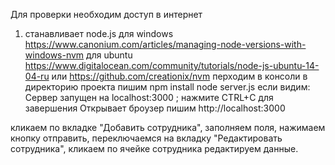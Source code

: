 Для проверки необходим доступ в интернет
1. станавливает node.js
для windows https://www.canonium.com/articles/managing-node-versions-with-windows-nvm
для ubuntu https://www.digitalocean.com/community/tutorials/node-js-ubuntu-14-04-ru
или https://github.com/creationix/nvm
перходим в консоли в директорию проекта пишим
npm install
node server.js
если видим:
Сервер запущен на localhost:3000 ; нажмите CTRL+C для завершения
Открывает броузер пишим http://localhost:3000

кликаем по вкладке "Добавить сотрудника",
заполняем поля, нажимаем кнопку отправить, переключаемся на вкладку "Редактировать сотрудника",
кликаем по ячейке сотрудника редактируем данные.
